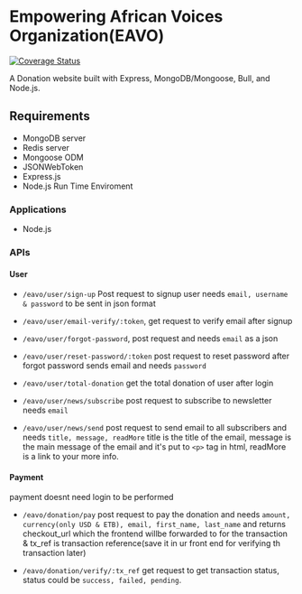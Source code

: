 # Empowering African Voices Organization(EAVO)

[![Coverage Status](https://coveralls.io/repos/github/RuthTadesse/EAVO_Team1/badge.svg?branch=main)](https://coveralls.io/github/RuthTadesse/EAVO_Team1?branch=main)

A Donation website built with Express, MongoDB/Mongoose, Bull, and Node.js.

## Requirements
+ MongoDB server
+ Redis server
+ Mongoose ODM
+ JSONWebToken
+ Express.js
+ Node.js Run Time Enviroment

### Applications

+ Node.js

### APIs

#### User

+ `/eavo/user/sign-up` Post request to signup user needs `email, username & password` to be sent in json format

+ `/eavo/user/email-verify/:token`, get request to verify email after signup

+ `/eavo/user/forgot-password`, post request and needs `email` as a json

+ `/eavo/user/reset-password/:token` post request to reset password after forgot password sends email and needs `password`

+ `/eavo/user/total-donation` get the total donation of user after login

+ `/eavo/user/news/subscribe` post request to subscribe to newsletter needs `email`

+ `/eavo/user/news/send` post request to send email to all subscribers and needs `title, message, readMore` title is the title of the email, message is the main message of the email and it's put to `<p>` tag in html, 
readMore is a link to your more info.

#### Payment

payment doesnt need login to be performed

+ `/eavo/donation/pay` post request to pay the donation and needs `amount, currency(only USD & ETB), email, first_name, last_name`
and returns checkout_url which the frontend willbe forwarded to for the transaction & tx_ref is transaction reference(save it in ur front end for verifying th transaction later)

+ `/eavo/donation/verify/:tx_ref` get request to get transaction status, status could be `success, failed, pending`.
